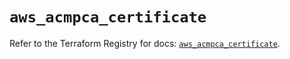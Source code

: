# `aws_acmpca_certificate`

Refer to the Terraform Registry for docs: [`aws_acmpca_certificate`](https://registry.terraform.io/providers/hashicorp/aws/5.71.0/docs/resources/acmpca_certificate).
